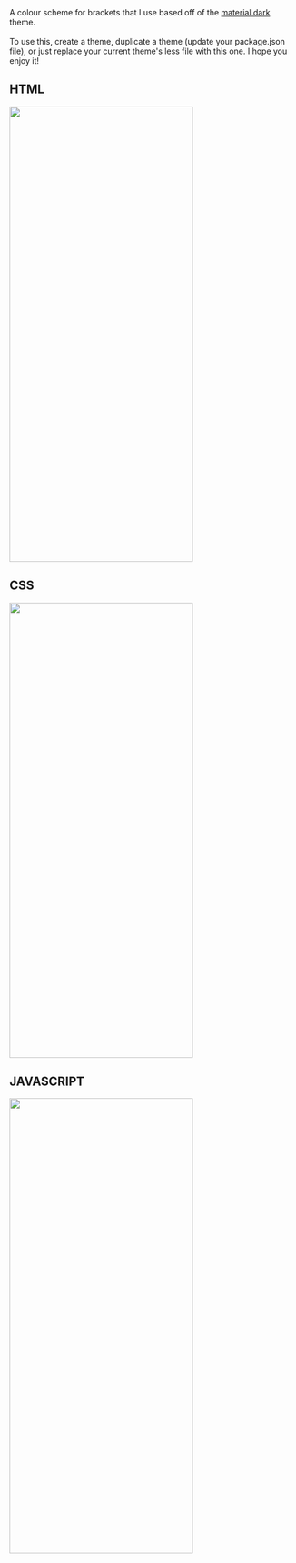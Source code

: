 <html>
    <body>
        A colour scheme for brackets that I use based off of the <a href="https://github.com/barcia/brackets-themes/tree/master/Material%20Dark">material dark</a> theme. <br><br> 
        To use this, create a theme, duplicate a theme (update your package.json file), or just replace your current theme's less file with this one. I hope you enjoy it!
    <h2>HTML</h2>    
    <img src="http://i.imgur.com/2SAdUf4.png" style="width:80%; height:800px;"><br>
        <h2>CSS</h2>
    <img src="http://i.imgur.com/TVKoiwj.png" style="width:80%; height:800px;"><br>
        <h2>JAVASCRIPT</h2>
    <img src="http://i.imgur.com/mDPp4Rz.png" style="width:80%; height:800px;"><br>
    </body>
</html>
